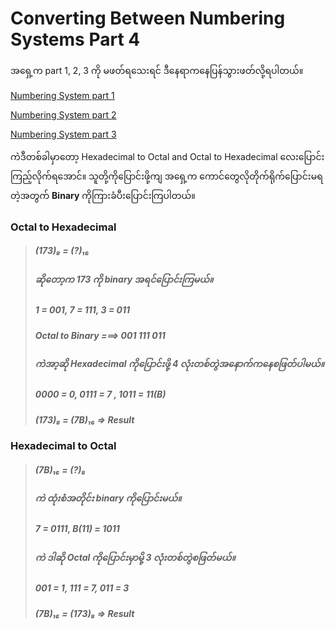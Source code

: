 # Converting Between Numbering Systems Part 4

အရှေ့က part 1, 2, 3 ကို မဖတ်ရသေးရင် ဒီနေရာကနေပြန်သွားဖတ်လို့ရပါတယ်။​

[Numbering System part 1](https://github.com/aungsannphyo/Data-Structure-And-Algorithms/blob/main/section-1/2-number-systems/number-system-part-1.md)

[Numbering System part 2](https://github.com/aungsannphyo/Data-Structure-And-Algorithms/blob/main/section-1/2-number-systems/number-system-part-2.md)

[Numbering System part 3](https://github.com/aungsannphyo/Data-Structure-And-Algorithms/blob/main/section-1/2-number-systems/number-system-part-3.md)

ကဲဒီတစ်ခါမှာတော့ Hexadecimal to Octal and Octal to Hexadecimal လေးပြောင်းကြည့်လိုက်ရအောင်။
သူတို့ကိုပြောင်းဖို့ကျ အရှေ့က ကောင်တွေလိုတိုက်ရိုက်ပြောင်းမရတဲ့အတွက် **Binary** ကိုကြားခံပီးပြောင်းကြပါတယ်။

### Octal to Hexadecimal

> ##### (173)₈ = (?)₁₆
> ##### ဆိုတော့က 173 ကို binary အရင်ပြောင်းကြမယ်။
> ##### 1 = 001, 7 = 111, 3 = 011
> ##### Octal to Binary ===> 001 111 011 
> ##### ကဲအာ့ဆို Hexadecimal ကိုပြောင်းဖို့ 4 လုံးတစ်တွဲအနောက်ကနေစဖြတ်ပါမယ်။
> ##### 0000 = 0, 0111 = 7 , 1011 = 11(B)
> ##### (173)₈ = (7B)₁₆ => Result


### Hexadecimal to Octal

> ##### (7B)₁₆ = (?)₈
> ##### ကဲ ထုံးစံအတိုင်း binary ကိုပြောင်းမယ်။
> ##### 7 = 0111, B(11) = 1011
> ##### ကဲ ဒါဆို Octal ကိုပြောင်းမှာမို့ 3 လုံးတစ်တွဲစဖြတ်မယ်။
> ##### 001 = 1, 111 = 7, 011 = 3
> ##### (7B)₁₆ = (173)₈ => Result